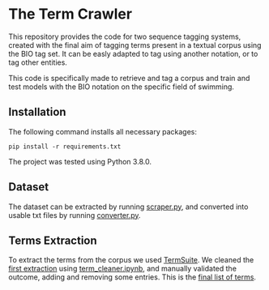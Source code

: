 # The Term Crawler
This repository provides the code for two sequence tagging systems, created with the final aim of tagging terms present in a textual corpus using the BIO tag set. It can be easly adapted to tag using another notation, or to tag other entities.

This code is specifically made to retrieve and tag a corpus and train and test models with the BIO notation on the specific field of swimming.

## Installation
The following command installs all necessary packages:

`pip install -r requirements.txt`

The project was tested using Python 3.8.0.

## Dataset
The dataset can be extracted by running [scraper.py](https://github.com/Dodo-s95/the-term-crawler/blob/main/src/scraper.py), and converted into usable txt files by running [converter.py](https://github.com/Dodo-s95/the-term-crawler/blob/main/src/converter.py).

## Terms Extraction
To extract the terms from the corpus we used [TermSuite](http://termsuite.github.io/). We cleaned the [first extraction](https://github.com/Dodo-s95/the-term-crawler/blob/main/extraction/swimming-terms_spec_top3k.tsv) using [term_cleaner.ipynb](https://github.com/Dodo-s95/the-term-crawler/blob/main/src/term_cleaner.ipynb), and manually validated the outcome, adding and removing some entries. This is the [final list of terms](https://github.com/Dodo-s95/the-term-crawler/blob/main/extraction/swimming-terms_FINAL.tsv).
